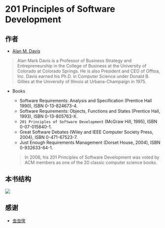 # 201 Principles of Software Development

## 作者
* [Alan M. Davis](https://www.wikiwand.com/en/Alan_M._Davis)
> Alan Mark Davis is a Professor of Business Strategy and Entrepreneurship in the College of Business at the University of Colorado at Colorado Springs. He is also President and CEO of Offtoa, Inc. Davis earned his Ph.D. in Computer Science under Donald B. Gillies at the University of Illinois at Urbana-Champaign in 1975. 

* Books
    * Software Requirements: Analysis and Specification (Prentice Hall 1990), ISBN 0-13-824673-4.
    * Software Requirements: Objects, Functions and States (Prentice Hall, 1993), ISBN 0-13-805763-X.
    * `201 Principles of Software Development` (McGraw Hill, 1995), ISBN 0-07-015840-1.
    * Great Software Debates (Wiley and IEEE Computer Society Press, 2004), ISBN 0-471-67523-7.
    * Just Enough Requirements Management (Dorset House, 2004), ISBN 0-932633-64-1.

    > In 2006, his 201 Principles of Software Development was voted by ACM members as one of the 20 classic computer science books.

## 本书结构
![](https://ws1.sinaimg.cn/large/77f7a144gy1g12kxsd3t0j21mm0k8npd.jpg)


## 感谢
* [虫虫侠](https://www.jianshu.com/u/62546256e3a1)

